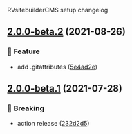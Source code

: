 RVsitebuilderCMS setup changelog

## [2.0.0-beta.2](https://github.com/rvsitebuilder-service/setup/compare/v2.0.0-beta.1...v2.0.0-beta.2) (2021-08-26)


### :memo: Feature

* add .gitattributes ([5e4ad2e](https://github.com/rvsitebuilder-service/setup/commit/5e4ad2eeb3ce84a8dd06565cbed8ec7062b4564f))

## [2.0.0-beta.1](https://github.com/rvsitebuilder-service/setup/compare/v1.0.0...v2.0.0-beta.1) (2021-07-28)


### :rocket: Breaking

* action release ([232d2d5](https://github.com/rvsitebuilder-service/setup/commit/232d2d5a5f63fc29a5ea333b90b0f5e68017f664))
